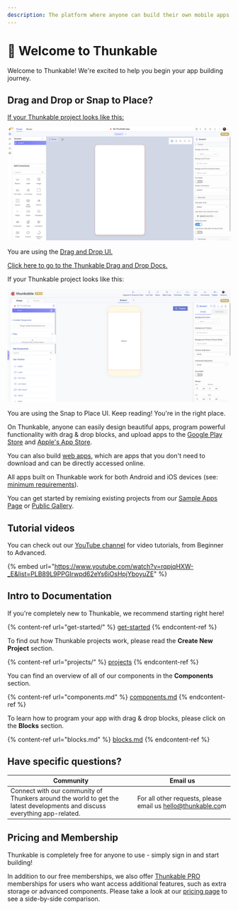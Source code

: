 ```yaml
---
description: The platform where anyone can build their own mobile apps.
---
```


# 👋 Welcome to Thunkable

Welcome to Thunkable! We're excited to help you begin your app building journey.

## Drag and Drop or Snap to Place?

[If your Thunkable project looks like this:](https://docs.thunkable.com/v/drag-and-drop/)

![](<.gitbook/assets/Screen Shot 2022-05-19 at 7.36.15 PM.png>)

You are using the [Drag and Drop UI.](https://docs.thunkable.com/v/drag-and-drop/)

[Click here to go to the Thunkable Drag and Drop Docs.](https://docs.thunkable.com/v/drag-and-drop/)



If your Thunkable project looks like this:

![](<.gitbook/assets/Screen Shot 2022-05-19 at 7.36.55 PM.png>)

You are using the Snap to Place UI. Keep reading! You're in the right place.



On Thunkable, anyone can easily design beautiful apps, program powerful functionality with drag & drop blocks, and upload apps to the [Google Play Store](publish-to-play-store-android.md) and [Apple's App Store](publish-to-app-store-ios/).

You can also build [web apps](https://docs.thunkable.com/publish-as-a-web-app-pro), which are apps that you don't need to download and can be directly accessed online.&#x20;

All apps built on Thunkable work for both Android and iOS devices (see:[ minimum requirements](projects/assets.md)).&#x20;

You can get started by remixing existing projects from our [Sample Apps Page](https://docs.thunkable.com/sample-apps) or [Public Gallery](https://docs.thunkable.com/public-gallery).

## Tutorial videos

You can check out our [YouTube channel](https://www.youtube.com/channel/UCTVZRyybOCDBL2zLXSeQVsw) for video tutorials, from Beginner to Advanced.

{% embed url="https://www.youtube.com/watch?v=rqpjqHXW-_E&list=PLB89L9PPGIrwpd62eYs6iOsHpjYboyuZE" %}

## Intro to Documentation

If you're completely new to Thunkable, we recommend starting right here!

{% content-ref url="get-started/" %}
[get-started](get-started/)
{% endcontent-ref %}

To find out how Thunkable projects work, please read the **Create New Project** section.

{% content-ref url="projects/" %}
[projects](projects/)
{% endcontent-ref %}

You can find an overview of all of our components in the **Components** section.

{% content-ref url="components.md" %}
[components.md](components.md)
{% endcontent-ref %}

To learn how to program your app with drag & drop blocks, please click on the **Blocks** section.

{% content-ref url="blocks.md" %}
[blocks.md](blocks.md)
{% endcontent-ref %}

## Have specific questions?

| Community                                                                                                                  | Email us                                                                                  |
| -------------------------------------------------------------------------------------------------------------------------- | ----------------------------------------------------------------------------------------- |
| Connect with our community of Thunkers around the world to get the latest developments and discuss everything app-related. | For all other requests, please email us [hello@thunkable.co](mailto:hello@thunkable.com)m |

## Pricing and Membership

Thunkable is completely free for anyone to use - simply sign in and start building!&#x20;

In addition to our free memberships, we also offer [Thunkable PRO](https://thunkable.com/#/pricing) memberships for users who want access additional features, such as extra storage or advanced components. Please take a look at our [pricing page](https://thunkable.com/#/pricing) to see a side-by-side comparison.

